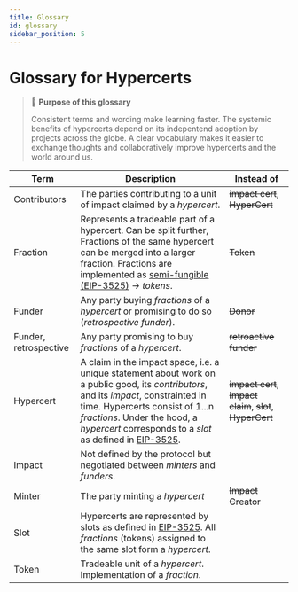```yaml
---
title: Glossary
id: glossary
sidebar_position: 5
---
```


# Glossary for Hypercerts

> 📖 **Purpose of this glossary**
> 
> Consistent terms and wording make learning faster. The systemic benefits of hypercerts depend on its indepentend adoption by projects across the globe. A clear vocabulary makes it easier to exchange thoughts and collaboratively improve hypercerts and the world around us.

| Term | Description | Instead of |
| -------- | -------- | -------- |
| Contributors     | The parties contributing to a unit of impact claimed by a *hypercert*.      | ~~impact cert~~, ~~HyperCert~~    |
| Fraction     | Represents a tradeable part of a hypercert. Can be split further, Fractions of the same hypercert can be merged into a larger fraction. Fractions are implemented as [semi-fungible (EIP-3525)](https://eips.ethereum.org/EIPS/eip-3525) → *tokens*. | ~~Token~~ |
| Funder     | Any party buying *fractions* of a *hypercert* or promising to do so (*retrospective funder*).      | ~~Donor~~ |
| Funder, retrospective     | Any party promising to buy *fractions* of a *hypercert*.      | ~~retroactive funder~~ |
| Hypercert     | A claim in the impact space, i.e. a unique statement about work on a public good, its *contributors*, and its *impact*, constrainted in time. Hypercerts consist of 1...n *fractions*. Under the hood, a *hypercert* corresponds to a *slot* as defined in [EIP-3525](https://eips.ethereum.org/EIPS/eip-3525).      | ~~impact cert~~, ~~impact claim~~, ~~slot~~, ~~HyperCert~~    |
| Impact     | Not defined by the protocol but negotiated between *minters* and *funders*.      | |
| Minter     | The party minting a *hypercert*      | ~~Impact Creator~~ |
| Slot     | Hypercerts are represented by slots as defined in [EIP-3525](https://eips.ethereum.org/EIPS/eip-3525). All *fractions* (tokens) assigned to the same slot form a *hypercert*.       |  |
| Token     | Tradeable unit of a *hypercert*. Implementation of a *fraction*.       |  |
